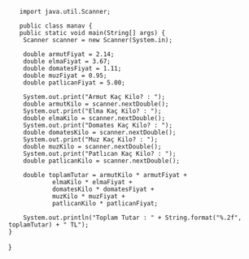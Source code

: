        import java.util.Scanner;

       public class manav {
       public static void main(String[] args) {
        Scanner scanner = new Scanner(System.in);

        double armutFiyat = 2.14;
        double elmaFiyat = 3.67;
        double domatesFiyat = 1.11;
        double muzFiyat = 0.95;
        double patlicanFiyat = 5.00;

        System.out.print("Armut Kaç Kilo? : ");
        double armutKilo = scanner.nextDouble();
        System.out.print("Elma Kaç Kilo? : ");
        double elmaKilo = scanner.nextDouble();
        System.out.print("Domates Kaç Kilo? : ");
        double domatesKilo = scanner.nextDouble();
        System.out.print("Muz Kaç Kilo? : ");
        double muzKilo = scanner.nextDouble();
        System.out.print("Patlıcan Kaç Kilo? : ");
        double patlicanKilo = scanner.nextDouble();

        double toplamTutar = armutKilo * armutFiyat +
                elmaKilo * elmaFiyat +
                domatesKilo * domatesFiyat +
                muzKilo * muzFiyat +
                patlicanKilo * patlicanFiyat;

        System.out.println("Toplam Tutar : " + String.format("%.2f", toplamTutar) + " TL");
    }
}
